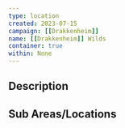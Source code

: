 ```yaml
---
type: location
created: 2023-07-15
campaign: [[Drakkenheim]]
name: [[Drakkenheim]] Wilds
container: true
within: None
---
```


## Description


## Sub Areas/Locations

<!-- QueryToSerialize: LIST FROM "TTRPG/Drakkenheim/Locations" WHERE within = "Drakkenheim Wilds" -->
